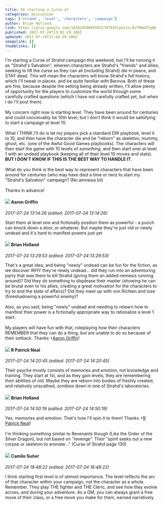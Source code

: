 ```yaml
---
title: Im starting a Curse of
categories: Discussion
tags: ['strahd', 'level', 'characters', 'campaign']
author: Brian Holland
link: https://plus.google.com/101824580455031797035/posts/8v7RmGZfqQm
published: 2017-07-24T13:02:29.186Z
updated: 2017-07-24T13:02:29.186Z
imagelink: []
thumblinks: []
---
```


I&#39;m starting a Curse of Strahd campaign this weekend, but I&#39;ll be running it as &quot;Strahd&#39;s Salvation&quot;, wherein characters are Strahd&#39;s &quot;friends&quot; and allies, seeking to lift the curse so they can all (including Strahd) die in peace, and STAY dead. This will mean the characters will know Strahd&#39;s full history, which I&#39;ll tweak in places, and be quite familiar with Barovia. Both of these are fine, because despite the setting being already written, I&#39;ll allow plenty of opportunity for the players to customize the world through some carefully crafted questions (which I have not carefully crafted yet, but when I do I&#39;ll post them).<br /><br />My concern right now is starting level. They have been around for centuries and could conceivably be 10th level, but I don&#39;t think it would be satisfying to start a campaign at level 10.<br /><br />What I THINK I&#39;ll do is let my players pick a standard DW playbook, level it to 10, and then have the character die and be &quot;reborn&quot; as skeleton, mummy, ghost, etc. (one of the Awful Good Games playbooks). The characters will then start the game with 10 levels of <i>something</i>, and then start over at level 1 with an undead playbook (keeping all of their level 10 moves and stats). <b>BUT I DON&#39;T KNOW IF THIS IS THE BEST WAY TO HANDLE IT</b>.<br /><br />What do you think is the best way to represent characters that have been around for centuries (who may have died a time or two) to start my &quot;Strahd&#39;s Salvation&quot; campaign? (No amnesia lol)<br /><br />Thanks in advance!
<div id='comment z13tixijknuegredj23wt3v5dvmdvvpij04'>
  <h4><img src='{{site.baseurl}}//images/avatars/103667855585775066713_photo.jpg'> Aaron Griffin</h4>
      <p><cite>2017-07-24 13:14:26 (edited: 2017-07-24 13:14:26)</cite></p>
        <p>Start them at level one and fictionally position them as powerful - a punch can knock down a door, or whatever. But maybe they&#39;re just old or newly undead and it&#39;s hard to manifest powers just yet</p>
</div>
        

<div id='comment z13tixijknuegredj23wt3v5dvmdvvpij04'>
  <h4><img src='{{site.baseurl}}//images/avatars/101824580455031797035_photo.jpg'> Brian Holland</h4>
      <p><cite>2017-07-24 13:29:53 (edited: 2017-07-24 13:29:53)</cite></p>
        <p>That&#39;s a great idea, and being &quot;newly&quot; undead can be fun for the fiction, as we discover WHY they&#39;re newly undead...  did they run into an adventuring party that was there to kill Strahd (giving them an added nemesis running around)? Did they do something to displease their master (showing he can be brutal even to his allies, creating a great motivation for the characters to try to end the state of affairs)? Did they meet up with von Richten and lose (foreshadowing a powerful enemy)? <br /><br />Also, as you said, being &quot;newly&quot; undead and needing to relearn how to manifest their power is a fictionally appropriate way to rationalize a level 1 start.<br /><br />My players will have fun with that, roleplaying how their characters REMEMBER that they can do a thing, but are unable to do so because of their setback. Thanks <span class="proflinkWrapper"><span class="proflinkPrefix">+</span><a class="proflink" href="https://plus.google.com/103667855585775066713" oid="103667855585775066713">Aaron Griffin</a></span>!</p>
</div>
        

<div id='comment z13tixijknuegredj23wt3v5dvmdvvpij04'>
  <h4><img src='{{site.baseurl}}//images/avatars/114843201483638927682_photo.jpg'> R Patrick Neal</h4>
      <p><cite>2017-07-24 14:20:45 (edited: 2017-07-24 14:20:45)</cite></p>
        <p>Their psyche mostly consists of memories and emotion, not knowledge and training. They start at 1st, and as they gain levels, they are remembering their abilities of old. Maybe they are reborn into bodies of freshly created, and relatively unscathed, zombies down in one of Strahd&#39;s laboratories.<br /></p>
</div>
        

<div id='comment z13tixijknuegredj23wt3v5dvmdvvpij04'>
  <h4><img src='{{site.baseurl}}//images/avatars/101824580455031797035_photo.jpg'> Brian Holland</h4>
      <p><cite>2017-07-24 14:50:19 (edited: 2017-07-24 14:50:19)</cite></p>
        <p>Yes, memories and emotion. That&#39;s how I&#39;ll spin it to them! Thanks <span class="proflinkWrapper"><span class="proflinkPrefix">+</span><a class="proflink" href="https://plus.google.com/114843201483638927682" oid="114843201483638927682">R Patrick Neal</a></span>!<br /><br />I&#39;m thinking something similar to Revenants though (Like the Order of the Silver Dragon), but not based on &quot;revenge&quot;. Their &quot;spirit seeks out a new corpse or skeleton to animate...&quot; (Curse of Strahd page 130)</p>
</div>
        

<div id='comment z13tixijknuegredj23wt3v5dvmdvvpij04'>
  <h4><img src='{{site.baseurl}}//images/avatars/112843447302841412834_photo.jpg'> Camilo Suñer</h4>
      <p><cite>2017-07-24 18:48:22 (edited: 2017-07-24 18:48:22)</cite></p>
        <p>I think starting first level is of utmost importance. The level reflects the arc of that character within your campaign, not the character as a whole. Remember. They play THE fighter and THE Cleric, and see how they evolve across, and during your adventure. As a GM, you can always grant a free move of their class, or a free move you make for them, earned narratively.</p>
</div>
        